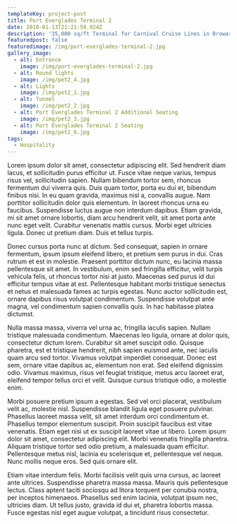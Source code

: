 ```yaml
---
templateKey: project-post
title: Port Everglades Terminal 2
date: 2018-01-13T21:21:59.924Z
description: '35,000 sq/ft Terminal for Carnival Cruise Lines in Broward County, FL.'
featuredpost: false
featuredimage: /img/port-everglades-terminal-2.jpg
gallery_image:
  - alt: Entrance
    image: /img/port-everglades-terminal-2.jpg
  - alt: Round lights
    image: /img/pet2_4.jpg
  - alt: Lights
    image: /img/pet2_1.jpg
  - alt: Tunnel
    image: /img/pet2_2.jpg
  - alt: Port Everglades Terminal 2 Additional Seating
    image: /img/pet2_3.jpg
  - alt: Port Everglades Terminal 2 Seating
    image: /img/pet2_6.jpg
tags:
  - Hospitality
---
```

Lorem ipsum dolor sit amet, consectetur adipiscing elit. Sed hendrerit diam lacus, et sollicitudin purus efficitur ut. Fusce vitae neque varius, tempus risus vel, sollicitudin sapien. Nullam bibendum tortor sem, rhoncus fermentum dui viverra quis. Duis quam tortor, porta eu dui et, bibendum finibus nisi. In eu quam gravida, maximus nisl a, convallis augue. Nam porttitor sollicitudin dolor quis elementum. In laoreet rhoncus urna eu faucibus. Suspendisse luctus augue non interdum dapibus. Etiam gravida, mi sit amet ornare lobortis, diam arcu hendrerit velit, sit amet porta ante nunc eget velit. Curabitur venenatis mattis cursus. Morbi eget ultricies ligula. Donec ut pretium diam. Duis et tellus turpis.



Donec cursus porta nunc at dictum. Sed consequat, sapien in ornare fermentum, ipsum ipsum eleifend libero, et pretium sem purus in dui. Cras rutrum et est in molestie. Praesent porttitor dictum nunc, eu lacinia massa pellentesque sit amet. In vestibulum, enim sed fringilla efficitur, velit turpis vehicula felis, ut rhoncus tortor nisi at justo. Maecenas sed purus id dui efficitur tempus vitae at est. Pellentesque habitant morbi tristique senectus et netus et malesuada fames ac turpis egestas. Nunc auctor sollicitudin est, ornare dapibus risus volutpat condimentum. Suspendisse volutpat ante magna, vel condimentum sapien convallis quis. In hac habitasse platea dictumst.



Nulla massa massa, viverra vel urna ac, fringilla iaculis sapien. Nullam tristique malesuada condimentum. Maecenas leo ligula, ornare at dolor quis, consectetur dictum lorem. Curabitur sit amet suscipit odio. Quisque pharetra, est et tristique hendrerit, nibh sapien euismod ante, nec iaculis quam arcu sed tortor. Vivamus volutpat imperdiet consequat. Donec est sem, ornare vitae dapibus ac, elementum non erat. Sed eleifend dignissim odio. Vivamus maximus, risus vel feugiat tristique, metus arcu laoreet erat, eleifend tempor tellus orci et velit. Quisque cursus tristique odio, a molestie enim.



Morbi posuere pretium ipsum a egestas. Sed vel orci placerat, vestibulum velit ac, molestie nisl. Suspendisse blandit ligula eget posuere pulvinar. Phasellus laoreet massa velit, sit amet interdum orci condimentum et. Phasellus tempor elementum suscipit. Proin suscipit faucibus est vitae venenatis. Etiam eget nisi ut ex suscipit laoreet vitae ut libero. Lorem ipsum dolor sit amet, consectetur adipiscing elit. Morbi venenatis fringilla pharetra. Aliquam tristique tortor sed odio pretium, a malesuada quam efficitur. Pellentesque metus nisl, lacinia eu scelerisque et, pellentesque vel neque. Nunc mollis neque eros. Sed quis ornare elit.



Etiam vitae interdum felis. Morbi facilisis velit quis urna cursus, ac laoreet ante ultrices. Suspendisse pharetra massa massa. Mauris quis pellentesque lectus. Class aptent taciti sociosqu ad litora torquent per conubia nostra, per inceptos himenaeos. Phasellus sed enim lacinia, volutpat ipsum nec, ultricies diam. Ut tellus justo, gravida id dui et, pharetra lobortis massa. Fusce egestas nisl eget augue volutpat, a tincidunt risus consectetur.
